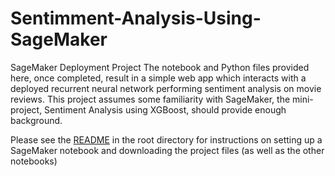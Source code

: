 # Sentimment-Analysis-Using-SageMaker

SageMaker Deployment Project
The notebook and Python files provided here, once completed, result in a simple web app which interacts with a deployed recurrent neural network performing sentiment analysis on movie reviews. This project assumes some familiarity with SageMaker, the mini-project, Sentiment Analysis using XGBoost, should provide enough background.

Please see the [README](https://github.com/udacity/sagemaker-deployment/blob/master/README.md) in the root directory for instructions on setting up a SageMaker notebook and downloading the project files (as well as the other notebooks)
